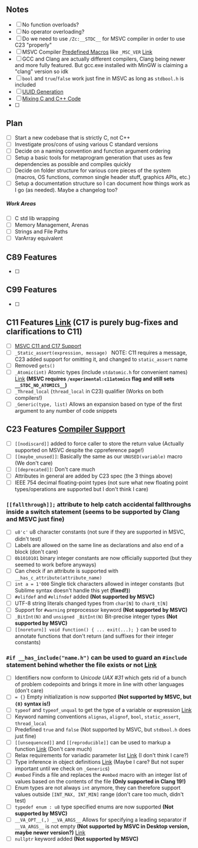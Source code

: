 ## Notes
- [ ] No function overloads?
- [ ] No operator overloading?
- [ ] Do we need to use `/Zc:__STDC__` for MSVC compiler in order to use C23 "properly"
- [ ] MSVC Compiler [Predefined Macros](http://msdn.microsoft.com/en-us/library/b0084kay.aspx) like `_MSC_VER` [Link](https://sourceforge.net/p/predef/wiki/Compilers/#microsoft-visual-c) 
- [ ] GCC and Clang are actually different compilers, Clang being newer and more fully featured. But gcc.exe installed with MinGW is claiming a "clang" version so idk
- [ ] `bool` and `true`/`false` work just fine in MSVC as long as `stdbool.h` is included
- [ ] [UUID Generation](http://graemehill.ca/minimalist-cross-platform-uuid-guid-generation-in-c++/)
- [ ] [Mixing C and C++ Code](https://isocpp.org/wiki/faq/mixing-c-and-cpp)
- [ ] 
## Plan
- [ ] Start a new codebase that is strictly C, not C++
- [ ] Investigate pros/cons of using various C standard versions
- [ ] Decide on a naming convention and function argument ordering
- [ ] Setup a basic tools for metaprogram generation that uses as few dependencies as possible and compiles quickly
- [ ] Decide on folder structure for various core pieces of the system (macros, OS functions, common single header stuff, graphics APIs, etc.)
- [ ] Setup a documentation structure so I can document how things work as I go (as needed). Maybe a changelog too?
##### Work Areas
- [ ] C std lib wrapping
- [ ] Memory Management, Arenas
- [ ] Strings and File Paths
- [ ] VarArray equivalent
## C89 Features
- [ ] 
## C99 Features
- [ ] 
## C11 Features [Link](https://en.cppreference.com/w/c/11) (C17 is purely bug-fixes and clarifications to C11)
- [ ] [MSVC C11 and C17 Support](https://devblogs.microsoft.com/cppblog/c11-and-c17-standard-support-arriving-in-msvc/)
- [ ] `_Static_assert(expression, message) ` NOTE: C11 requires a message, C23 added support for omitting it, and changed to `static_assert` name
- [ ] Removed `gets()`
- [ ] `_Atomic(int)` Atomic types (include `stdatomic.h` for convenient names) [Link](https://en.cppreference.com/w/c/language/atomic) **(MSVC requires `/experimental:c11atomics` flag and still sets `__STDC_NO_ATOMICS__`)**
- [ ] `_Thread_local` (`thread_local` in C23) qualifier (Works on both compilers!)
- [ ] `_Generic(type, list)` Allows an expansion based on type of the first argument to any number of code snippets
## C23 Features [Compiler Support](https://en.cppreference.com/w/c/compiler_support/23)
- [ ] `[[nodiscard]]` added to force caller to store the return value (Actually supported on MSVC despite the cppreference page!)
- [ ] `[[maybe_unused]]`: Basically the same as our `UNUSED(variable)` macro (We don't care)
- [ ] `[[deprecated]]`: Don't care much
- [ ] Attributes in general are added by C23 spec (the 3 things above)
- [ ] IEEE 754 decimal floating-point types (not sure what new floating point types/operations are supported but I don't think I care)
### `[[fallthrough]];` attribute to help catch accidental fallthroughs inside a switch statement (seems to be supported by Clang and MSVC just fine)
- [ ] `u8'c'` u8 character constants (not sure if they are supported in MSVC, didn't test)
- [ ] Labels are allowed on the same line as declarations and also end of a block (don't care)
- [ ] `0b1010101` binary integer constants are now officially supported (but they seemed to work before anyways)
- [ ] Can check if an attribute is supported with `__has_c_attribute(attribute_name)`
- [ ] `int a = 1'000` Single tick characters allowed in integer constants (but Sublime syntax doesn't handle this yet **(fixed!)**)
- [ ] `#elifdef` and `#elifndef` added **(Not supported by MSVC)**
- [ ] UTF-8 string literals changed types from `char[N]` to `char8_t[N]`
- [ ] Support for `#warning` preprocessor keyword **(Not supported by MSVC)**
- [ ] `_BitInt(N)` and `unsigned _BitInt(N)` Bit-precise integer types **(Not supported by MSVC)**
- [ ] `[[noreturn]] void Function() { ... exit(...); }` can be used to annotate functions that don't return (and suffixes for their integer constants)
### `#if __has_include("name.h")` can be used to guard an `#include` statement behind whether the file exists or not [Link](https://en.cppreference.com/w/c/preprocessor/include)
- [ ] Identifiers now conform to *Unicode UAX #31* which gets rid of a bunch of problem codepoints and brings it more in line with other languages (don't care)
- [ ] `= {}` Empty initialization is now supported **(Not supported by MSVC, but `{0}` syntax is!)**
- [ ] `typeof` and `typeof_unqual` to get the type of a variable or expression [Link](https://en.cppreference.com/w/c/language/typeof)
- [ ] Keyword naming conventions `alignas`, `alignof`, `bool`, `static_assert`, `thread_local`
- [ ] Predefined `true` and `false` (Not supported by MSVC, but `stdbool.h` does just fine)
- [ ] `[[unsequenced]]` and `[[reproducible]]` can be used to markup a function [Link](https://en.cppreference.com/w/c/language/attributes/unsequenced) (Don't care much)
- [ ] Relax requirements for variadic parameter list [Link](https://open-std.org/JTC1/SC22/WG14/www/docs/n2975.pdf) (I don't think I care?)
- [ ] Type inference in object definitions [Link](https://open-std.org/JTC1/SC22/WG14/www/docs/n3007.htm) (Maybe I care? But not super important until we check on `_Generic`s)
- [ ] `#embed` Finds a file and replaces the `#embed` macro with an integer list of values based on the contents of the file **(Only supported in Clang 19!)**
- [ ] Enum types are not always `int` anymore, they can therefore support values outside `[INT_MAX, INT_MIN]` range (don't care too much, didn't test)
- [ ] `typedef enum : u8` type specified enums are now supported **(Not supported by MSVC)**
- [ ] `__VA_OPT__(,) __VA_ARGS__` Allows for specifying a leading separator if `__VA_ARGS__` is not empty **(Not supported by MSVC in Desktop version, maybe newer version?)** [Link](https://en.cppreference.com/w/c/preprocessor/replace#Function-like_macros)
- [ ] `nullptr` keyword added **(Not supported by MSVC)**
